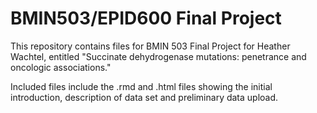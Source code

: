 # BMIN503/EPID600 Final Project

This repository contains files for BMIN 503 Final Project for Heather Wachtel, entitled "Succinate dehydrogenase mutations: penetrance and oncologic associations."

Included files include the .rmd and .html files showing the initial introduction, description of data set and preliminary data upload.

